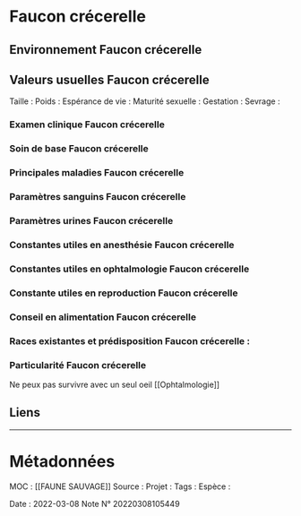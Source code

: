 # Faucon crécerelle
## Environnement Faucon crécerelle
## Valeurs usuelles Faucon crécerelle
Taille : 
Poids :
Espérance de vie : 
Maturité sexuelle : 
Gestation : 
Sevrage : 

### Examen clinique Faucon crécerelle

### Soin de base Faucon crécerelle
### Principales maladies Faucon crécerelle
### Paramètres sanguins Faucon crécerelle
### Paramètres urines Faucon crécerelle
### Constantes utiles en anesthésie Faucon crécerelle
### Constantes utiles en ophtalmologie Faucon crécerelle
### Constante utiles en reproduction Faucon crécerelle
### Conseil en alimentation Faucon crécerelle

### Races existantes et prédisposition Faucon crécerelle :

### Particularité Faucon crécerelle
Ne peux pas survivre avec un seul oeil [[Ophtalmologie]]
## Liens


***

# Métadonnées
MOC : [[FAUNE SAUVAGE]]
Source :
Projet :
Tags : 
	Espèce :
	
Date : 2022-03-08
Note N° 20220308105449